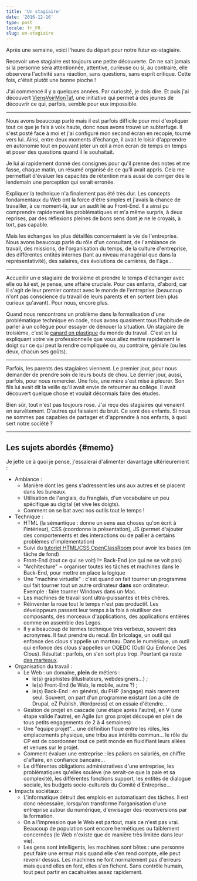 ```yaml
---
title: 'Un stagiaire'
date: '2016-12-16'
type: post
locale: fr_FR
slug: un-stagiaire
---
```


Après une semaine, voici l'heure du départ pour notre futur ex-stagiaire.

<!-- more -->

Recevoir un·e stagiaire est toujours une petite découverte. On ne sait jamais si la personne sera attentionnée, attentive, curieuse ou si, au contraire, elle observera l'activité sans réaction, sans questions, sans esprit critique. Cette fois, c'était plutôt une bonne pioche !

J'ai commencé il y a quelques années. Par curiosité, je dois dire. Et puis j'ai découvert [ViensVoirMonTaf](http://www.viensvoirmontaf.fr/), une initiative qui permet à des jeunes de découvrir ce qui, parfois, semble pour eux impossible.

***

Nous avons beaucoup parlé mais il est parfois difficile pour moi d'expliquer tout ce que je fais à voix haute, donc nous avons trouvé un subterfuge. Il s'est posté face à moi et j'ai configuré mon second écran en recopie, tourné vers lui. Ainsi, entre deux moments d'échange, il avait le loisir d'apprendre en autonomie tout en pouvant jeter un œil à mon écran de temps en temps et poser des questions quand il le souhaitait.

Je lui ai rapidement donné des consignes pour qu'il prenne des notes et me fasse, chaque matin, un résumé organisé de ce qu'il avait appris. Cela me permettait d'évaluer les capacités de rétention mais aussi de corriger dès le lendemain une perception qui serait erronée.

Expliquer la technique n'a finalement pas été très dur. Les concepts fondamentaux du Web ont la force d'être simples et j'avais la chance de travailler, à ce moment-là, sur un audit lié au <span lang="en">Front-End</span>. Il a ainsi pu comprendre rapidement les problématiques et m'a même surpris, à deux reprises, par des réflexions pleines de bons sens dont je ne le croyais, à tort, pas capable.

Mais les échanges les plus détaillés concernaient la vie de l'entreprise. Nous avons beaucoup parlé du rôle d'un consultant, de l'ambiance de travail, des missions, de l'organisation du temps, de la culture d'entreprise, des différentes entités internes (tant au niveau managérial que dans la représentativité), des salaires, des évolutions de carrières, de l'âge…

***

Accueillir un·e stagiaire de troisième et prendre le temps d'échanger avec elle ou lui est, je pense, une affaire cruciale. Pour ces enfants, d'abord, car il s'agit de leur premier contact avec le monde de l'entreprise (beaucoup n'ont pas conscience du travail de leurs parents et en sortent bien plus curieux qu'avant). Pour nous, encore plus.

Quand nous rencontrons un problème dans la formalisation d'une problématique technique en code, nous avons quasiment tous l'habitude de parler à un collègue pour essayer de dénouer la situation. Un stagiaire de troisième, c'est le [canard en plastique](https://fr.wikipedia.org/wiki/M%C3%A9thode_du_canard_en_plastique) du monde du travail. C'est en lui expliquant votre vie professionnelle que vous allez mettre rapidement le doigt sur ce qui peut la rendre compliquée ou, au contraire, géniale (ou les deux, chacun ses goûts).

***

Parfois, les parents des stagiaires viennent. Le premier jour, pour nous demander de prendre soin de leurs bouts de chou. Le dernier jour, aussi, parfois, pour nous remercier. Une fois, une mère s'est mise à pleurer. Son fils lui avait dit la veille qu'il avait envie de retourner au collège. Il avait découvert quelque chose et voulait désormais faire des études.

Bien sûr, tout n'est pas toujours rose. J'ai reçu des stagiaires qui venaient en survêtement. D'autres qui faisaient du bruit. Ce sont des enfants. Si nous ne sommes pas capables de partager et d'apprendre à nos enfants, à quoi sert notre société ?

***

## Les sujets abordés {#memo}

Je jette ce à quoi je pense, j'essaierai d'alimenter davantage ultérieurement :

* Ambiance :
  * Manière dont les gens s'adressent les uns aux autres et se placent dans les bureaux.
  * Utilisation de l'anglais, du franglais, d'un vocabulaire un peu spécifique au <span lang="en">digital</span> (et vive les doigts).
  * Comment on se bat avec nos outils tout le temps !
* Technique :
  * HTML (la sémantique : donne un sens aux choses qu'on écrit à l'intérieur), CSS (coordonne la présentation), JS (permet d'ajouter des comportements et des interactions ou de pallier à certains problèmes d'implémentation)
  * Suivi du [tutoriel HTML/CSS OpenClassRoom](https://openclassrooms.com/courses/apprenez-a-creer-votre-site-web-avec-html5-et-css3) pour avoir les bases (en tâche de fond)
  * <span lang="en">Front-End</span> (tout ce qui se voit) != <span lang="en">Back-End</span> (ce qui ne se voit pas)
  * "Architecture" = organiser toutes les tâches et machines dans le <span lang="en">Back-End</span>, pour mettre en place la logique
  * Une "machine virtuelle" : c'est quand on fait tourner un programme qui fait tourner tout un autre ordinateur **dans** son ordinateur. Exemple : faire tourner Windows dans un Mac.
  * Les machines de travail sont ultra-puissantes et très chères.
  * Réinventer la roue tout le temps n'est pas productif. Les développeurs passent leur temps à la fois à réutiliser des composants, des morceaux d'applications, des applications entières comme on assemble des Legos.
  * Il y a beaucoup de termes technique très verbeux, souvent des acronymes. Il faut prendre du recul. En bricolage, un outil qui enfonce des clous s'appelle un marteau. Dans le numérique, un outil qui enfonce des clous s'appelles un OQEDC (Outil Qui Enfonce Des Clous). Résultat : parfois, on s'en sort plus trop. Pourtant ça reste [des marteaux](/2016/09/le-marteau/).
* Organisation du travail :
  * Le Web : un domaine, **plein** de métiers :
    * le(s) graphistes (illustrateurs, webdesigners…) ;
    * le(s) Front-End (le Web, le mobile, autre ?) ;
    * le(s) Back-End : en général, du PHP (langage) mais rarement seul. Souvent, on part d'un programme existant (on a cité de Drupal, eZ Publish, Wordpress) et on essaie d'étendre…
  * Gestion de projet en cascade (une étape après l'autre), en V (une étape valide l'autre), en Agile (un gros projet découpé en plein de tous petits engagements de 2 à 4 semaines)
  * Une "équipe projet"… une définition floue entre les rôles, les emplacements physique, une tribu aux intérêts commun… le rôle du CP est de coordonner tout ce petit monde en fluidifiant leurs allées et venues sur le projet.
  * Comment évaluer une entreprise : les paliers en salariés, en chiffre d'affaire, en confiance bancaire…
  * Le différentes obligations administratives d'une entreprise, les problématiques qu'elles soulève (ne serait-ce que la paie et sa complexité), les différentes fonctions support, les entités de dialogue sociale, les budgets socio-culturels du Comité d'Entreprise…
* Impacts sociétaux :
  * L'informatique détruit des emplois en automatisant des tâches. Il est donc nécessaire, lorsqu'on transforme l'organisation d'une entreprise autour du numérique, d'envisager des reconversions par la formation.
  * On a l'impression que le Web est partout, mais ce n'est pas vrai. Beaucoup de population sont encore hermétiques ou faiblement concernées (le Web n'existe que de manière très limitée dans leur vie).
  * Les gens sont intelligents, les machines sont bêtes : une personne peut faire une erreur mais quand elle s'en rend compte, elle peut revenir dessus. Les machines ne font normalement pas d'erreurs mais quand elles en font, elles s'en fichent. Sans contrôle humain, tout peut partir en cacahuètes assez rapidement.
